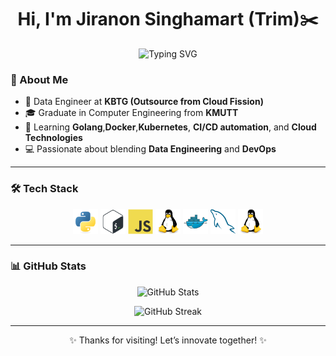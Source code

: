 <h1 align="center"> Hi, I'm Jiranon Singhamart (Trim)✂️</h1>
<p align="center">
  <img src="https://readme-typing-svg.herokuapp.com?font=Fira+Code&pause=1000&color=08F7F9&center=true&vCenter=true&width=600&lines=Data+Engineer+%7C+DevOps+Engineer;" alt="Typing SVG" />
</p>

### 💫 About Me
- 🏢 Data Engineer at **KBTG (Outsource from Cloud Fission)**  
- 🎓 Graduate in Computer Engineering from **KMUTT**  
- 🌱 Learning **Golang**,**Docker**,**Kubernetes**, **CI/CD automation**, and **Cloud Technologies**  
- 💻 Passionate about blending **Data Engineering** and **DevOps**

---

### 🛠️ Tech Stack
<p align="center">
  <!-- Programming Languages -->
  <img src="https://raw.githubusercontent.com/devicons/devicon/master/icons/python/python-original.svg" alt="python" width="40" height="40"/>
  <img src="https://raw.githubusercontent.com/devicons/devicon/master/icons/bash/bash-original.svg" alt="bash" width="40" height="40"/>
  <img src="https://raw.githubusercontent.com/devicons/devicon/master/icons/javascript/javascript-original.svg" alt="javascript" width="40" height="40"/>
  <!-- Tools -->
  <img src="https://raw.githubusercontent.com/devicons/devicon/master/icons/linux/linux-original.svg" alt="airflow" width="40" height="40"/>
  <img src="https://raw.githubusercontent.com/devicons/devicon/master/icons/docker/docker-original.svg" alt="docker" width="40" height="40"/>
  <img src="https://raw.githubusercontent.com/devicons/devicon/master/icons/mysql/mysql-original.svg" alt="mysql" width="40" height="40"/>
  <img src="https://raw.githubusercontent.com/devicons/devicon/master/icons/linux/linux-original.svg" alt="linux" width="40" height="40"/>
  
</p>

---

### 📊 GitHub Stats
<p align="center">
  <img src="https://github-readme-stats.vercel.app/api?username=jiranon&show_icons=true&theme=tokyonight" alt="GitHub Stats" />
</p>

<p align="center">
  <img src="https://github-readme-streak-stats.herokuapp.com/?user=jiranon&theme=tokyonight" alt="GitHub Streak" />
</p>

---

<p align="center">✨ Thanks for visiting! Let’s innovate together! ✨</p>
